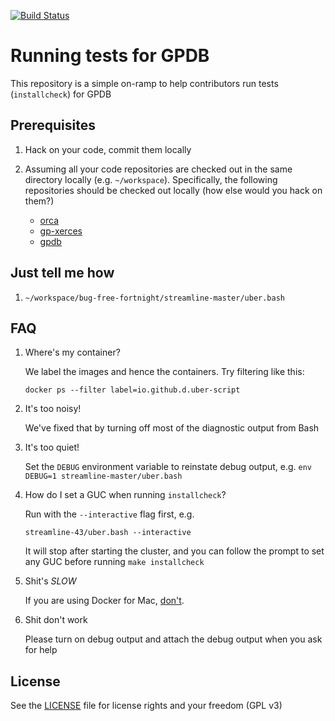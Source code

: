 [![Build Status](https://travis-ci.org/d/bug-free-fortnight.svg?branch=develop)](https://travis-ci.org/d/bug-free-fortnight)

# Running tests for GPDB
This repository is a simple on-ramp to help contributors run tests (`installcheck`) for GPDB

## Prerequisites
1. Hack on your code, commit them locally
1. Assuming all your code repositories are checked out in the same directory
   locally (e.g. `~/workspace`). Specifically, the following repositories
   should be checked out locally (how else would you hack on them?)

   * [orca](https://github.com/greenplum-db/gporca)
   * [gp-xerces](https://github.com/greenplum-db/gp-xerces)
   * [gpdb](https://github.com/greenplum-db/gpdb)

## Just tell me how
1. `~/workspace/bug-free-fortnight/streamline-master/uber.bash`

## FAQ

1. Where's my container?

   We label the images and hence the containers. Try filtering like this:

   ```
   docker ps --filter label=io.github.d.uber-script
   ```

1. It's too noisy!

   We've fixed that by turning off most of the diagnostic output from Bash

1. It's too quiet!

   Set the `DEBUG` environment variable to reinstate debug output, e.g.
   `env DEBUG=1 streamline-master/uber.bash`

1. How do I set a GUC when running `installcheck`?

   Run with the `--interactive` flag first, e.g.
   ```
   streamline-43/uber.bash --interactive
   ```
   It will stop after starting the cluster, and you can follow the prompt to set
   any GUC before running `make installcheck`

1. Shit's *SLOW*

   If you are using Docker for Mac, [don't](VMware_Fusion.md).

1. Shit don't work

   Please turn on debug output and attach the debug output when you ask for help

## License

See the [LICENSE](LICENSE) file for license rights and your freedom (GPL v3)
